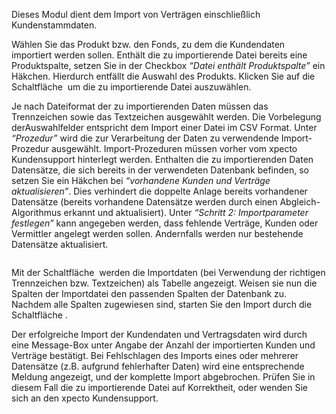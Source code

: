 <!DOCTYPE html>
<html>
<head>
<meta charset="utf-8">
<meta name="viewport" content="width=device-width, initial-scale=1.0">
<title>500_Kunden-_und_Vertragsdaten_importieren.md</title>
<link rel="stylesheet" href="https://stackedit.io/res-min/themes/base.css" />
<script type="text/javascript" src="https://cdn.mathjax.org/mathjax/latest/MathJax.js?config=TeX-AMS_HTML"></script>
</head>
<body><div class="container"><p>Dieses Modul dient dem Import von Verträgen einschließlich Kundenstammdaten.</p>

<p>Wählen Sie das Produkt bzw. den Fonds, zu dem die Kundendaten importiert werden sollen. Enthält die zu importierende Datei bereits eine Produktspalte, setzen Sie in der Checkbox <em>“Datei enthält Produktspalte”</em> ein Häkchen. Hierdurch entfällt die Auswahl des Produkts. Klicken Sie auf die Schaltfläche <img src="http://xpecto.github.io/docs/img/img_1441889824466.png" alt="" title=""> um die zu importierende Datei auszuwählen.</p>

<p>Je nach Dateiformat der zu importierenden Daten müssen das Trennzeichen sowie das Textzeichen ausgewählt werden. Die Vorbelegung derAuswahlfelder entspricht dem Import einer Datei im CSV Format. Unter <em>“Prozedur”</em> wird die zur Verarbeitung der Daten zu verwendende Import-Prozedur ausgewählt. Import-Prozeduren müssen vorher vom xpecto Kundensupport hinterlegt werden. Enthalten die zu importierenden Daten Datensätze, die sich bereits in der verwendeten Datenbank befinden, so setzen Sie ein Häkchen bei    <em>“vorhandene Kunden und Verträge aktualisieren”</em>. Dies verhindert die doppelte Anlage bereits vorhandener Datensätze (bereits vorhandene Datensätze werden durch einen Abgleich-Algorithmus erkannt und aktualisiert). Unter <em>“Schritt 2: Importparameter festlegen”</em> kann angegeben werden, dass fehlende Verträge, Kunden oder Vermittler angelegt werden sollen. Andernfalls werden nur bestehende Datensätze aktualisiert.</p>

<p><img src="http://xpecto.github.io/docs/img/img_1441889791683.png" alt="" title=""></p>

<p>Mit der Schaltfläche <img src="http://xpecto.github.io/docs/img/img_1441889857529.png" alt="" title=""> werden die Importdaten (bei Verwendung der richtigen Trennzeichen bzw. Textzeichen) als Tabelle angezeigt. Weisen sie nun die Spalten der Importdatei den passenden Spalten der Datenbank zu. Nachdem alle Spalten zugewiesen sind, starten Sie den Import durch die Schaltfläche <img src="http://xpecto.github.io/docs/img/img_1441889884609.png" alt="" title="">.</p>

<p>Der erfolgreiche Import der Kundendaten und Vertragsdaten wird durch eine Message-Box unter Angabe der Anzahl der importierten Kunden und Verträge bestätigt. Bei Fehlschlagen des Imports eines oder mehrerer Datensätze (z.B. aufgrund fehlerhafter Daten) wird eine entsprechende Meldung angezeigt, und der komplette Import abgebrochen. Prüfen Sie in diesem Fall die zu importierende Datei auf Korrektheit, oder wenden Sie sich an den xpecto Kundensupport.</p></div></body>
</html>